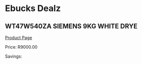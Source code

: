 
# Ebucks Dealz
## WT47W540ZA SIEMENS 9KG WHITE DRYE
[Product Page](https://www.ebucks.com/web/shop/productSelected.do?prodId=1090102392&catId=704981826)

Price: R9000.00

Savings: 


	